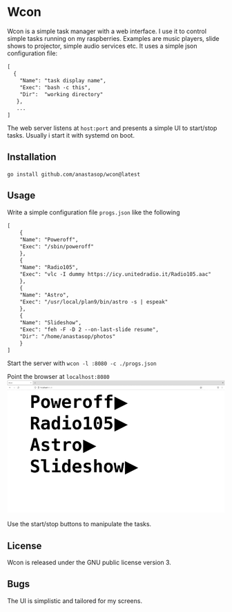 # Wcon

Wcon is a simple task manager with a web interface. I use it to control simple
tasks running on my raspberries. Examples are music players, slide shows to projector,
simple audio services etc. It uses a simple json configuration file:

```
[
  {
    "Name": "task display name",
    "Exec": "bash -c this",
    "Dir":  "working directory"
   },
   ...
]
```

The web server listens at `host:port` and presents a simple UI to start/stop tasks.
Usually i start it with systemd on boot.

## Installation

`go install github.com/anastasop/wcon@latest`

## Usage

Write a simple configuration file `progs.json` like the following

```
[
    {
	"Name": "Poweroff",
	"Exec": "/sbin/poweroff"
    },
    {
	"Name": "Radio105",
	"Exec": "vlc -I dummy https://icy.unitedradio.it/Radio105.aac"
    },
    {
	"Name": "Astro",
	"Exec": "/usr/local/plan9/bin/astro -s | espeak"
    },
    {
	"Name": "Slideshow",
	"Exec": "feh -F -D 2 --on-last-slide resume",
	"Dir": "/home/anastasop/photos"
    }
]
```

Start the server with `wcon -l :8080 -c ./progs.json`

Point the browser at `localhost:8080`
![wcon-ui](./wcon-ui.png)

Use the start/stop buttons to manipulate the tasks.

## License

Wcon is released under the GNU public license version 3.

## Bugs

The UI is simplistic and tailored for my screens.
